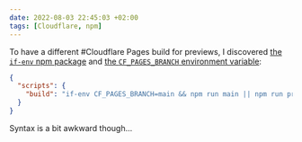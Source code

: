 ```yaml
---
date: 2022-08-03 22:45:03 +02:00
tags: [Cloudflare, npm]
---
```


To have a different #Cloudflare Pages build for previews, I discovered [the `if-env` npm package](https://www.npmjs.com/package/if-env) and [the `CF_PAGES_BRANCH` environment variable](https://developers.cloudflare.com/pages/platform/build-configuration/#environment-variables):

```json
{
  "scripts": {
    "build": "if-env CF_PAGES_BRANCH=main && npm run main || npm run preview"
  }
}
```

Syntax is a bit awkward though…
